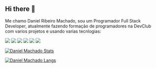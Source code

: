 ## Hi there 👋

Me chamo Daniel Ribeiro Machado, sou um Programador Full Stack Developer, atualmente fazendo formação de programadores na DevClub com varios projetos e usando varias tecnlogias:

<img src="https://img.shields.io/badge/HTML5-E34F26?style=for-the-badge&logo=html5&logoColor=white">

<img src="https://img.shields.io/badge/CSS3-1572B6?style=for-the-badge&logo=css3&logoColor=white">

<img src="https://img.shields.io/badge/JavaScript-323330?style=for-the-badge&logo=javascript&logoColor=F7DF1E">

<img src="https://img.shields.io/badge/GitHub-323330?style=for-the-badge&logo=githubt&logoColor=F7DF1E">

<img src="https://img.shields.io/badge/Figma-323330?style=for-the-badge&logo=figma&logoColor=F7DF1E">

<img src="https://img.shields.io/badge/React-323330?style=for-the-badge&logo=react&logoColor=F7DF1E">



[![Daniel Machado Stats](https://github-readme-stats.vercel.app/api?username=DanielMachado-web)](https://github.com/anuraghazra/github-readme-stats)

[![Daniel Machado Langs](https://github-readme-stats.vercel.app/api/top-langs/?username=DanielMachado-web)](https://github.com/anuraghazra/github-readme-stats)
